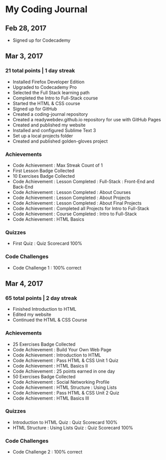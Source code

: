 # My Coding Journal

## Feb 28, 2017

- Signed up for Codecademy

## Mar 3, 2017
### 21 total points | 1 day streak

- Installed Firefox Developer Edition
- Upgraded to Codecademy Pro
- Selected the Full Stack learning path
- Completed the Intro to Full-Stack course
- Started the HTML & CSS course
- Signed up for GitHub
- Created a coding-journal repository
- Created a readywebdev.github.io repository for use with GitHub Pages
- Created and published my website
- Installed and configured Sublime Text 3
- Set up a local projects folder
- Created and published golden-gloves project

### Achievements
- Code Achievement : Max Streak Count of 1
- First Lesson Badge Collected
- 10 Exercises Badge Collected
- Code Achievement : Lesson Completed : Full-Stack : Front-End and Back-End
- Code Achievement : Lesson Completed : About Courses
- Code Achievement : Lesson Completed : About Projects
- Code Achievement : Lesson Completed : About Final Projects
- Code Achievement : Completed all Projects for Intro to Full-Stack
- Code Achievement : Course Completed : Intro to Full-Stack
- Code Achievement : HTML Basics

### Quizzes

- First Quiz : Quiz Scorecard 100%

### Code Challenges

- Code Challenge 1 : 100% correct

## Mar 4, 2017
### 65 total points | 2 day streak

- Finished Introduction to HTML
- Edited my website
- Continued the HTML & CSS Course

### Achievements

- 25 Exercises Badge Collected 
- Code Achievement : Build Your Own Web Page
- Code Achievement : Introduction to HTML
- Code Achievement : Pass HTML & CSS Unit 1 Quiz
- Code Achievement : HTML Basics II
- Code Achievement : 25 points earned in one day
- 50 Exercises Badge Collected
- Code Achievement : Social Networking Profile
- Code Achievement : HTML Structure : Using Lists
- Code Achievement : Pass HTML & CSS Unit 2 Quiz
- Code Achievement : HTML Basics III

### Quizzes

- Introduction to HTML Quiz : Quiz Scorecard 100%
- HTML Structure : Using Lists Quiz : Quiz Scorecard 100%

### Code Challenges

- Code Challenge 2 : 100% correct
